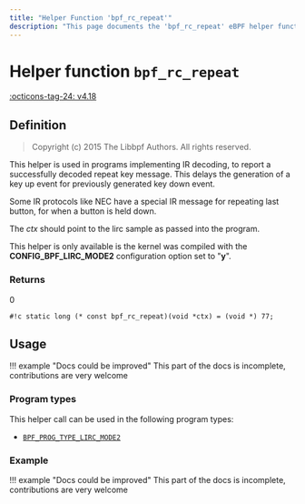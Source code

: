 ```yaml
---
title: "Helper Function 'bpf_rc_repeat'"
description: "This page documents the 'bpf_rc_repeat' eBPF helper function, including its definition, usage, program types that can use it, and examples."
---
```

# Helper function `bpf_rc_repeat`

<!-- [FEATURE_TAG](bpf_rc_repeat) -->
[:octicons-tag-24: v4.18](https://github.com/torvalds/linux/commit/f4364dcfc86df7c1ca47b256eaf6b6d0cdd0d936)
<!-- [/FEATURE_TAG] -->

## Definition

> Copyright (c) 2015 The Libbpf Authors. All rights reserved.


<!-- [HELPER_FUNC_DEF] -->
This helper is used in programs implementing IR decoding, to report a successfully decoded repeat key message. This delays the generation of a key up event for previously generated key down event.

Some IR protocols like NEC have a special IR message for repeating last button, for when a button is held down.

The _ctx_ should point to the lirc sample as passed into the program.

This helper is only available is the kernel was compiled with the **CONFIG_BPF_LIRC_MODE2** configuration option set to "**y**".

### Returns

0

`#!c static long (* const bpf_rc_repeat)(void *ctx) = (void *) 77;`
<!-- [/HELPER_FUNC_DEF] -->

## Usage

!!! example "Docs could be improved"
    This part of the docs is incomplete, contributions are very welcome

### Program types

This helper call can be used in the following program types:

<!-- DO NOT EDIT MANUALLY -->
<!-- [HELPER_FUNC_PROG_REF] -->
 * [`BPF_PROG_TYPE_LIRC_MODE2`](../program-type/BPF_PROG_TYPE_LIRC_MODE2.md)
<!-- [/HELPER_FUNC_PROG_REF] -->

### Example

!!! example "Docs could be improved"
    This part of the docs is incomplete, contributions are very welcome
